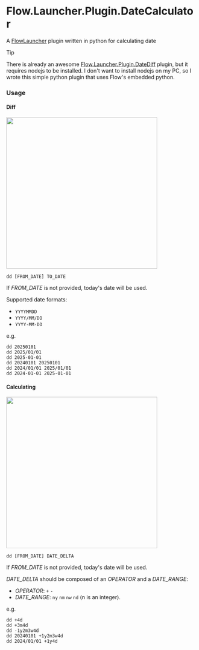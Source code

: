 # Flow.Launcher.Plugin.DateCalculator
A [FlowLauncher](https://github.com/Flow-Launcher/Flow.Launcher) plugin written in python for calculating date

> [!TIP]
> There is already an awesome [Flow.Launcher.Plugin.DateDiff](https://github.com/LeoDupont/Flow.Launcher.Plugin.DateDiff) plugin, but it requires nodejs to be installed. I don't want to install nodejs on my PC, so I wrote this simple python plugin that uses Flow's embedded python.

### Usage
#### Diff

<img src="https://s2.loli.net/2024/03/05/SCxfmTuF7Hy2EQW.png" width="400">

```
dd [FROM_DATE] TO_DATE
```
If *FROM_DATE* is not provided, today's date will be used.

Supported date formats:
- `YYYYMMDD`
- `YYYY/MM/DD`
- `YYYY-MM-DD`

e.g.
```
dd 20250101
dd 2025/01/01
dd 2025-01-01
dd 20240101 20250101
dd 2024/01/01 2025/01/01
dd 2024-01-01 2025-01-01
```
#### Calculating

<img src="https://s2.loli.net/2024/03/05/rmPS2f56gYRtUMn.png" width="400">

```
dd [FROM_DATE] DATE_DELTA
```
If *FROM_DATE* is not provided, today's date will be used.

*DATE_DELTA* should be composed of an *OPERATOR* and a *DATE_RANGE*:
- *OPERATOR*: `+` `-`
- *DATE_RANGE*: `ny` `nm` `nw` `nd` (n is an integer).

e.g.
```
dd +4d
dd +3m4d
dd -1y2m3w4d
dd 20240101 +1y2m3w4d
dd 2024/01/01 +1y4d
```